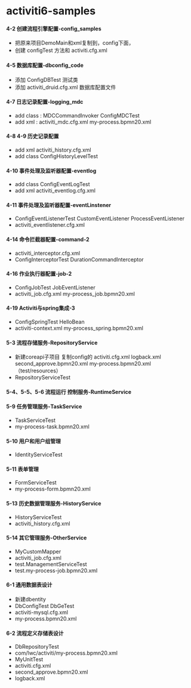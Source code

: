 # activiti6-samples

#### 4-2 创建流程引擎配置-config_samples
- 把原来项目DemoMain和xml复制到，config下面，
- 创建 configTest 方法和 activiti.cfg.xml

#### 4-5 数据库配置-dbconfig_code 
- 添加 ConfigDBTest 测试类
- 添加 activiti_druid.cfg.xml 数据库配置文件

#### 4-7 日志记录配置-logging_mdc
- add class : MDCCommandInvoker ConfigMDCTest
- add xml : activiti_mdc.cfg.xml my-process.bpmn20.xml

#### 4-8 4-9 历史记录配置
- add xml activiti_history.cfg.xml
- add class ConfigHistoryLevelTest

#### 4-10 事件处理及监听器配置-eventlog
- add class ConfigEventLogTest
- add xml activiti_eventlog.cfg.xml

#### 4-11 事件处理及监听器配置-eventLinstener
- ConfigEventListenerTest CustomEventListener ProcessEventListener
- activiti_eventlistener.cfg.xml

#### 4-14 命令拦截器配置-command-2 
- activiti_interceptor.cfg.xml
- ConfigInterceptorTest DurationCommandInterceptor
  
#### 4-16 作业执行器配置-job-2
- ConfigJobTest JobEventListener
- activiti_job.cfg.xml my-process_job.bpmn20.xml

#### 4-19 Activiti与spring集成-3
- ConfigSpringTest HelloBean
- activiti-context.xml my-process_spring.bpmn20.xml

#### 5-3 流程存储服务-RepositoryService
- 新建coreapi子项目 复制config的 activiti.cfg.xml logback.xml second_approve.bpmn20.xml my-process.bpmn20.xml（test/resources）
- RepositoryServiceTest

#### 5-4、5-5、5-6 流程运行 控制服务-RuntimeService

#### 5-9 任务管理服务-TaskService
- TaskServiceTest
- my-process-task.bpmn20.xml

#### 5-10 用户和用户组管理
- IdentityServiceTest

#### 5-11 表单管理
- FormServiceTest
- my-process-form.bpmn20.xml

#### 5-13 历史数据管理服务-HistoryService
- HistoryServiceTest
- activiti_history.cfg.xml

#### 5-14 其它管理服务-OtherService 
- MyCustomMapper
- activiti_job.cfg.xml
- test.ManagementServiceTest
- test.my-process-job.bpmn20.xml

#### 6-1 通用数据表设计
- 新建dbentity
- DbConfigTest DbGeTest
- activiti-mysql.cfg.xml
- my-process.bpmn20.xml

#### 6-2 流程定义存储表设计
- DbRepositoryTest
- com/lwc/activiti/my-process.bpmn20.xml
- MyUnitTest
- activiti.cfg.xml
- second_approve.bpmn20.xml
- logback.xml